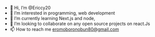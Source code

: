 - 👋 Hi, I’m @Ericcy20
- 👀 I’m interested in programming, web development
- 🌱 I’m currently learning Next.js and node,
- 💞️ I’m looking to collaborate on any open source projects on react.Js
- 📫 How to reach me eromoboronobun80@gmail.com

